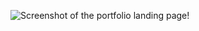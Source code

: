 ![Screenshot of the portfolio landing page](https://github.com/user-attachments/assets/a8ba485f-8cab-40f7-8960-c92cdebf4d93)!
